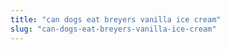 ```yaml
---
title: "can dogs eat breyers vanilla ice cream"
slug: "can-dogs-eat-breyers-vanilla-ice-cream"
---
```


